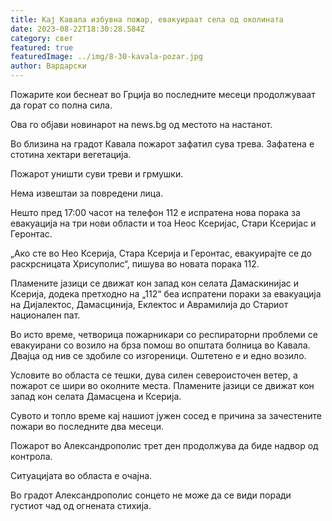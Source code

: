 ```yaml
---
title: Kај Кавала избувна пожар, евакуираат села од околината
date: 2023-08-22T18:30:28.584Z
category: свет
featured: true
featuredImage: ../img/8-30-kavala-pozar.jpg
author: Вардарски
---
```

Пожарите кои беснеат во Грција во последните месеци продолжуваат да горат со полна сила.

Ова го објави новинарот на news.bg од местото на настанот.

Во близина на градот Кавала пожарот зафатил сува трева. Зафатена е стотина хектари вегетација.

Пожарот уништи суви треви и грмушки.

Нема извештаи за повредени лица.

Нешто пред 17:00 часот на телефон 112 е испратена нова порака за евакуација на три нови области и тоа Неос Ксеријас, Стари Ксеријас и Геронтас.

„Ако сте во Нео Ксерија, Стара Ксерија и Геронтас, евакуирајте се до раскрсницата Хрисуполис“, пишува во новата порака 112.

Пламените јазици се движат кон запад кон селата Дамаскинијас и Ксерија, додека претходно на „112“ беа испратени пораки за евакуација на Дијалектос, Дамасцинија, Еклектос и Аврамилија до Стариот национален пат.

Во исто време, четворица пожарникари со респираторни проблеми се евакуирани со возило на брза помош во општата болница во Кавала. Двајца од нив се здобиле со изгореници. Оштетено е и едно возило.

Условите во областа се тешки, дува силен североисточен ветер, а пожарот се шири во околните места. Пламените јазици се движат кон запад кон селата Дамасцена и Ксерија.

Сувото и топло време кај нашиот јужен сосед е причина за зачестените пожари во последните два месеци.

Пожарот во Александрополис трет ден продолжува да биде надвор од контрола.

Ситуацијата во областа е очајна.

Во градот Александрополис сонцето не може да се види поради густиот чад од огнената стихија.